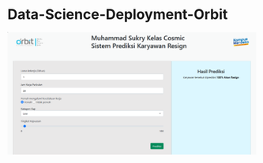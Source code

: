 # Data-Science-Deployment-Orbit
![screenshoot](https://github.com/msukry21/Data-Science-Deployment-/blob/main/Screenshot.png)

